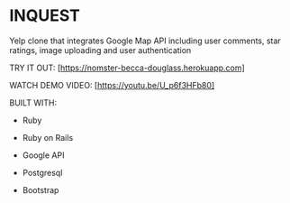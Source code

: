 # INQUEST

Yelp clone that integrates Google Map API including user comments, star ratings, image uploading and user authentication

TRY IT OUT: [https://nomster-becca-douglass.herokuapp.com]

WATCH DEMO VIDEO: [https://youtu.be/U_p6f3HFb80]


BUILT WITH:

* Ruby

* Ruby on Rails

* Google API

* Postgresql

* Bootstrap


